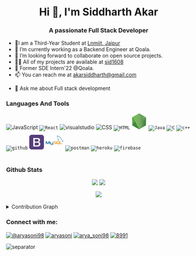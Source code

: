 <!-- ### Hi there 👋 -->
<h1 align="center">Hi 👋, I'm Siddharth Akar</h1>
<h3 align="center">A passionate Full Stack Developer</h3>

<!-- ![](https://komarev.com/ghpvc/?username=sid1608&style=flat-square&color=13b982&label=Profile%20views) -->

<!-- - 🔭 I’m currently working on ... -->
- 🔭I am a Third-Year Student at [Lnmiit, Jaipur](https://www.lnmiit.ac.in/) 
- 🌱 I’m currently working as a Backend Engineer at Qoala.
- 👯 I’m looking forward to collaborate on open source projects.
- 👨‍💻 All of my projects are available at [sid1608](https://github.com/Sid1608) 
- 💬 Former SDE Intern'22 @Qoala.
- 📫 You can reach me at [akarsiddharth@gmail.com](akarsiddharth@gmail.com)
<!-- - 🤔 I’m looking for help with ... -->
- 💬 Ask me about Full stack development
<!-- - 😄 Pronouns: ... -->
<!-- - ⚡ Fun fact: ... -->




### Languages And Tools
<a><img alt="JavaScript" title="JS" height="48" src="https://user-images.githubusercontent.com/57419630/122698166-26b1c080-d21d-11eb-86e2-ccadcc205b50.png"></a>
<code><img alt="React" title="ReactJS" height="40" src="https://cdn.worldvectorlogo.com/logos/react-1.svg"></code>
<a><img alt="visualstudio" title="visualStudio" height="45" src="https://upload.wikimedia.org/wikipedia/commons/thumb/9/9a/Visual_Studio_Code_1.35_icon.svg/2048px-Visual_Studio_Code_1.35_icon.svg.png"></a>
<a><img alt="CSS" title="CSS" height="50" src="https://user-images.githubusercontent.com/38081852/87240029-0f067100-c3ec-11ea-8075-74e821ece9c0.png"></a>
<code><img alt="HTML" title="HTML" height="50" src="https://user-images.githubusercontent.com/38081852/87240030-0f9f0780-c3ec-11ea-8370-829ea755b6e9.png"></code>
<code><img alt="NodeJS" title="NodeJS" height="43" src="https://raw.githubusercontent.com/github/explore/80688e429a7d4ef2fca1e82350fe8e3517d3494d/topics/nodejs/nodejs.png"></code>
<code><img alt="Java" title="JAVA" height="43" src="https://seeklogo.com/images/J/java-logo-7F8B35BAB3-seeklogo.com.png"></code>
<code><img alt="C" title="C" height="50" src="https://user-images.githubusercontent.com/38081852/87239904-ab2f7880-c3ea-11ea-8ec9-ed6d29129685.png"></code>
<code><img alt="c++" title="c++" height="40" src="https://user-images.githubusercontent.com/57419630/122760869-fcd6b900-d271-11eb-806d-74555059b5c7.png"></code>
<code><img alt="github" title="Github" height="40" src="https://user-images.githubusercontent.com/57419630/122800074-e2640600-d298-11eb-975a-5cbe097786c4.png"></code>
<code><img alt="Bootstrap" title="Bootstrap" height="40" src="https://raw.githubusercontent.com/github/explore/80688e429a7d4ef2fca1e82350fe8e3517d3494d/topics/bootstrap/bootstrap.png"></code>
<code><img alt="mysql" title="mysql" height="50" src="https://raw.githubusercontent.com/devicons/devicon/master/icons/mysql/mysql-original-wordmark.svg"></code>
<code><img alt="postman" title="postman" height="40" src="https://www.vectorlogo.zone/logos/getpostman/getpostman-icon.svg"></code>
<code><img alt="heroku" title="heroku" height="40" src="https://www.vectorlogo.zone/logos/heroku/heroku-icon.svg" alt="heroku"></code>
<code><img alt="firebase" title="firebase" height="40" src="https://www.vectorlogo.zone/logos/firebase/firebase-icon.svg"></code>
<br/>
<br/>

### Github Stats

<p align="center">
        <img height="180em" src="https://github-readme-stats.vercel.app/api?username=sid1608&show_icons=true&theme=dracula&include_all_commits=true&count_private=true"/>
        <img height="180em" src="https://github-readme-stats.vercel.app/api/top-langs/?username=sid1608&layout=compact&langs_count=16&theme=dracula"/>
</p>
<p align="center">
    <img height="180em" src="https://github-readme-streak-stats.herokuapp.com/?user=sid1608&theme=monokai-metallian"/>
</p>
<details><summary>Contribution Graph</summary>
<p align="left">
<img width="90%" src="https://activity-graph.herokuapp.com/graph?username=sid1608&theme=chartreuse-dark&no-frame=true" /></p>
</details>

<h3 align="left">Connect with me:</h3>

<p align="left">

<a href="https://twitter.com/akar_siddharth" target="blank"><img align="center" src="https://raw.githubusercontent.com/rahuldkjain/github-profile-readme-generator/master/src/images/icons/Social/twitter.svg" alt="@aryasoni98" height="30" width="40" /></a>
<a href="https://www.linkedin.com/in/siddharth-akar/" target="blank"><img align="center" src="https://raw.githubusercontent.com/rahuldkjain/github-profile-readme-generator/master/src/images/icons/Social/linked-in-alt.svg" alt="aryasoni" height="30" width="40" /></a>
<a href="https://www.instagram.com/siddharth_akar/" target="blank"><img align="center" src="https://raw.githubusercontent.com/rahuldkjain/github-profile-readme-generator/master/src/images/icons/Social/instagram.svg" alt="arya_soni98" height="30" width="40" /></a>
<a href="" target="blank"><img align="center" src="https://raw.githubusercontent.com/rahuldkjain/github-profile-readme-generator/master/src/images/icons/Social/discord.svg" alt="8991" height="30" width="40" /></a>
</p>


![separator](https://user-images.githubusercontent.com/73097560/115834477-dbab4500-a447-11eb-908a-139a6edaec5c.gif)
<!--
**Sid1608/Sid1608** is a ✨ _special_ ✨ repository because its `README.md` (this file) appears on your GitHub profile.

Here are some ideas to get you started:

- 🔭 I’m currently working on ...
- 🌱 I’m currently learning ...
- 👯 I’m looking to collaborate on ...
- 🤔 I’m looking for help with ...
- 💬 Ask me about ...
- 📫 How to reach me: ...
- 😄 Pronouns: ...
- ⚡ Fun fact: ...
-->
